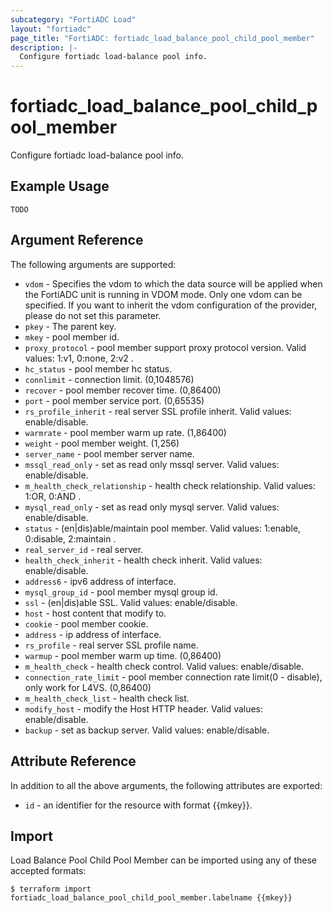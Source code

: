 ```yaml
---
subcategory: "FortiADC Load"
layout: "fortiadc"
page_title: "FortiADC: fortiadc_load_balance_pool_child_pool_member"
description: |-
  Configure fortiadc load-balance pool info.
---
```


# fortiadc_load_balance_pool_child_pool_member
Configure fortiadc load-balance pool info.

## Example Usage
```hcl
TODO
```

## Argument Reference

The following arguments are supported:

* `vdom` - Specifies the vdom to which the data source will be applied when the FortiADC unit is running in VDOM mode. Only one vdom can be specified. If you want to inherit the vdom configuration of the provider, please do not set this parameter.
* `pkey` - The parent key.
* `mkey` - pool member id.
* `proxy_protocol` - pool member support proxy protocol version. Valid values: 1:v1, 0:none, 2:v2 .
* `hc_status` - pool member hc status. 
* `connlimit` - connection limit. (0,1048576)
* `recover` - pool member recover time. (0,86400)
* `port` - pool member service port. (0,65535)
* `rs_profile_inherit` - real server SSL profile inherit. Valid values: enable/disable.
* `warmrate` - pool member warm up rate. (1,86400)
* `weight` - pool member weight. (1,256)
* `server_name` - pool member server name. 
* `mssql_read_only` - set as read only mssql server. Valid values: enable/disable.
* `m_health_check_relationship` - health check relationship. Valid values: 1:OR, 0:AND .
* `mysql_read_only` - set as read only mysql server. Valid values: enable/disable.
* `status` - (en|dis)able/maintain pool member. Valid values: 1:enable, 0:disable, 2:maintain .
* `real_server_id` - real server. 
* `health_check_inherit` - health check inherit. Valid values: enable/disable.
* `address6` - ipv6 address of interface. 
* `mysql_group_id` - pool member mysql group id. 
* `ssl` - (en|dis)able SSL. Valid values: enable/disable.
* `host` - host content that modify to. 
* `cookie` - pool member cookie. 
* `address` - ip address of interface. 
* `rs_profile` - real server SSL profile name. 
* `warmup` - pool member warm up time. (0,86400)
* `m_health_check` - health check control. Valid values: enable/disable.
* `connection_rate_limit` - pool member connection rate limit(0 - disable), only work for L4VS. (0,86400)
* `m_health_check_list` - health check list. 
* `modify_host` - modify the Host HTTP header. Valid values: enable/disable.
* `backup` - set as backup server. Valid values: enable/disable.

## Attribute Reference

In addition to all the above arguments, the following attributes are exported:
* `id` - an identifier for the resource with format {{mkey}}.

## Import
 Load Balance Pool Child Pool Member can be imported using any of these accepted formats:
```
$ terraform import fortiadc_load_balance_pool_child_pool_member.labelname {{mkey}}
```
